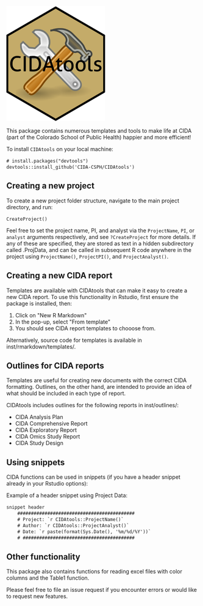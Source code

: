 
<img src="inst/figures/CIDAtoolshex.png" alt="CIDAtools" width="259" height="300"/>

This package contains numerous templates and tools to make life at CIDA (part 
of the Colorado School of Public Health) happier and more efficient!

To install `CIDAtools` on your local machine:

```
# install.packages("devtools")
devtools::install_github('CIDA-CSPH/CIDAtools')
```

## Creating a new project

To create a new project folder structure, navigate to the main project directory, and run: 

```
CreateProject()
```

Feel free to set the project name, PI, and analyst via the `ProjectName`, `PI`, or `analyst`
arguments respectively, and see `?CreateProject` for more details. If any of these are
specified, they are stored as text in a hidden subdirectory called .ProjData, and can
be called in subsequent R code anywhere in the project using `ProjectName()`, `ProjectPI()`, and
`ProjectAnalyst()`. 

## Creating a new CIDA report

Templates are available with CIDAtools that can make it easy to create a new CIDA report. 
To use this functionality in Rstudio, first ensure the package is installed, then: 

1) Click on "New R Markdown" 
2) In the pop-up, select "From template"
3) You should see CIDA report templates to chooose from. 

Alternatively, source code for templates is available in inst/rmarkdown/templates/. 

## Outlines for CIDA reports

Templates are useful for creating new documents with the correct CIDA formatting. 
Outlines, on the other hand, are intended to provide an idea of what should be included in 
each type of report. 

CIDAtools includes outlines for the following reports in inst/outlines/: 
- CIDA Analysis Plan 
- CIDA Comprehensive Report
- CIDA Exploratory Report
- CIDA Omics Study Report
- CIDA Study Design 

## Using snippets

CIDA functions can be used in snippets (if you have a header snippet already in your Rstudio options):

Example of a header snippet using Project Data:
```
snippet header
	###########################################
	# Project: `r CIDAtools::ProjectName()`
	# Author: `r CIDAtools::ProjectAnalyst()`
	# Date: `r paste(format(Sys.Date(), '%m/%d/%Y'))`
	# #########################################
```

## Other functionality 

This package also contains functions for reading excel files with color columns
and the Table1 function. 

Please feel free to file an issue request if you encounter errors or would like 
to request new features.  

